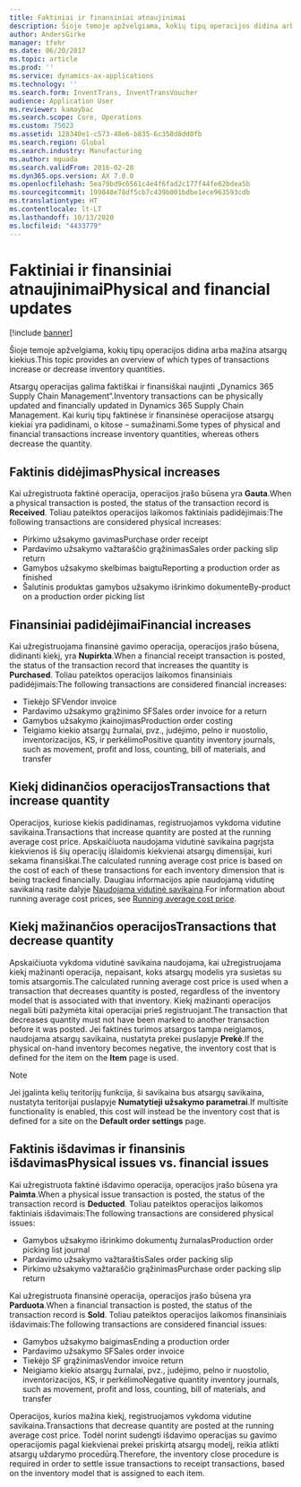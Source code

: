 ```yaml
---
title: Faktiniai ir finansiniai atnaujinimai
description: Šioje temoje apžvelgiama, kokių tipų operacijos didina arba mažina atsargų kiekius.
author: AndersGirke
manager: tfehr
ms.date: 06/20/2017
ms.topic: article
ms.prod: ''
ms.service: dynamics-ax-applications
ms.technology: ''
ms.search.form: InventTrans, InventTransVoucher
audience: Application User
ms.reviewer: kamaybac
ms.search.scope: Core, Operations
ms.custom: 75023
ms.assetid: 128340e1-c573-48e6-b835-6c350d8dd0fb
ms.search.region: Global
ms.search.industry: Manufacturing
ms.author: mguada
ms.search.validFrom: 2016-02-28
ms.dyn365.ops.version: AX 7.0.0
ms.openlocfilehash: 5ea79bd9c6561c4e4f6fad2c177f44fe62bdea5b
ms.sourcegitcommit: 199848e78df5cb7c439b001bdbe1ece963593cdb
ms.translationtype: HT
ms.contentlocale: lt-LT
ms.lasthandoff: 10/13/2020
ms.locfileid: "4433779"
---
```

# <a name="physical-and-financial-updates"></a><span data-ttu-id="f7ce3-103">Faktiniai ir finansiniai atnaujinimai</span><span class="sxs-lookup"><span data-stu-id="f7ce3-103">Physical and financial updates</span></span>

[!include [banner](../includes/banner.md)]

<span data-ttu-id="f7ce3-104">Šioje temoje apžvelgiama, kokių tipų operacijos didina arba mažina atsargų kiekius.</span><span class="sxs-lookup"><span data-stu-id="f7ce3-104">This topic provides an overview of which types of transactions increase or decrease inventory quantities.</span></span> 

<span data-ttu-id="f7ce3-105">Atsargų operacijas galima faktiškai ir finansiškai naujinti „Dynamics 365 Supply Chain Management“.</span><span class="sxs-lookup"><span data-stu-id="f7ce3-105">Inventory transactions can be physically updated and financially updated in Dynamics 365 Supply Chain Management.</span></span> <span data-ttu-id="f7ce3-106">Kai kurių tipų faktinėse ir finansinėse operacijose atsargų kiekiai yra padidinami, o kitose – sumažinami.</span><span class="sxs-lookup"><span data-stu-id="f7ce3-106">Some types of physical and financial transactions increase inventory quantities, whereas others decrease the quantity.</span></span>

## <a name="physical-increases"></a><span data-ttu-id="f7ce3-107">Faktinis didėjimas</span><span class="sxs-lookup"><span data-stu-id="f7ce3-107">Physical increases</span></span>
<span data-ttu-id="f7ce3-108">Kai užregistruota faktinė operacija, operacijos įrašo būsena yra **Gauta**.</span><span class="sxs-lookup"><span data-stu-id="f7ce3-108">When a physical transaction is posted, the status of the transaction record is **Received**.</span></span> <span data-ttu-id="f7ce3-109">Toliau pateiktos operacijos laikomos faktiniais padidėjimais:</span><span class="sxs-lookup"><span data-stu-id="f7ce3-109">The following transactions are considered physical increases:</span></span>

-   <span data-ttu-id="f7ce3-110">Pirkimo užsakymo gavimas</span><span class="sxs-lookup"><span data-stu-id="f7ce3-110">Purchase order receipt</span></span>
-   <span data-ttu-id="f7ce3-111">Pardavimo užsakymo važtaraščio grąžinimas</span><span class="sxs-lookup"><span data-stu-id="f7ce3-111">Sales order packing slip return</span></span>
-   <span data-ttu-id="f7ce3-112">Gamybos užsakymo skelbimas baigtu</span><span class="sxs-lookup"><span data-stu-id="f7ce3-112">Reporting a production order as finished</span></span>
-   <span data-ttu-id="f7ce3-113">Šalutinis produktas gamybos užsakymo išrinkimo dokumente</span><span class="sxs-lookup"><span data-stu-id="f7ce3-113">By-product on a production order picking list</span></span>

## <a name="financial-increases"></a><span data-ttu-id="f7ce3-114">Finansiniai padidėjimai</span><span class="sxs-lookup"><span data-stu-id="f7ce3-114">Financial increases</span></span>
<span data-ttu-id="f7ce3-115">Kai užregistruojama finansinė gavimo operacija, operacijos įrašo būsena, didinanti kiekį, yra **Nupirkta**.</span><span class="sxs-lookup"><span data-stu-id="f7ce3-115">When a financial receipt transaction is posted, the status of the transaction record that increases the quantity is **Purchased**.</span></span> <span data-ttu-id="f7ce3-116">Toliau pateiktos operacijos laikomos finansiniais padidėjimais:</span><span class="sxs-lookup"><span data-stu-id="f7ce3-116">The following transactions are considered financial increases:</span></span>

-   <span data-ttu-id="f7ce3-117">Tiekėjo SF</span><span class="sxs-lookup"><span data-stu-id="f7ce3-117">Vendor invoice</span></span>
-   <span data-ttu-id="f7ce3-118">Pardavimo užsakymo grąžinimo SF</span><span class="sxs-lookup"><span data-stu-id="f7ce3-118">Sales order invoice for a return</span></span>
-   <span data-ttu-id="f7ce3-119">Gamybos užsakymo įkainojimas</span><span class="sxs-lookup"><span data-stu-id="f7ce3-119">Production order costing</span></span>
-   <span data-ttu-id="f7ce3-120">Teigiamo kiekio atsargų žurnalai, pvz., judėjimo, pelno ir nuostolio, inventorizacijos, KS, ir perkėlimo</span><span class="sxs-lookup"><span data-stu-id="f7ce3-120">Positive quantity inventory journals, such as movement, profit and loss, counting, bill of materials, and transfer</span></span>

## <a name="transactions-that-increase-quantity"></a><span data-ttu-id="f7ce3-121">Kiekį didinančios operacijos</span><span class="sxs-lookup"><span data-stu-id="f7ce3-121">Transactions that increase quantity</span></span>
<span data-ttu-id="f7ce3-122">Operacijos, kuriose kiekis padidinamas, registruojamos vykdoma vidutine savikaina.</span><span class="sxs-lookup"><span data-stu-id="f7ce3-122">Transactions that increase quantity are posted at the running average cost price.</span></span> <span data-ttu-id="f7ce3-123">Apskaičiuota naudojama vidutinė savikaina pagrįsta kiekvienos iš šių operacijų išlaidomis kiekvienai atsargų dimensijai, kuri sekama finansiškai.</span><span class="sxs-lookup"><span data-stu-id="f7ce3-123">The calculated running average cost price is based on the cost of each of these transactions for each inventory dimension that is being tracked financially.</span></span> <span data-ttu-id="f7ce3-124">Daugiau informacijos apie naudojamą vidutinę savikainą rasite dalyje [Naudojama vidutinė savikaina](running-average-cost-price.md).</span><span class="sxs-lookup"><span data-stu-id="f7ce3-124">For information about running average cost prices, see [Running average cost price](running-average-cost-price.md).</span></span>

## <a name="transactions-that-decrease-quantity"></a><span data-ttu-id="f7ce3-125">Kiekį mažinančios operacijos</span><span class="sxs-lookup"><span data-stu-id="f7ce3-125">Transactions that decrease quantity</span></span>
<span data-ttu-id="f7ce3-126">Apskaičiuota vykdoma vidutinė savikaina naudojama, kai užregistruojama kiekį mažinanti operacija, nepaisant, koks atsargų modelis yra susietas su tomis atsargomis.</span><span class="sxs-lookup"><span data-stu-id="f7ce3-126">The calculated running average cost price is used  when a transaction that decreases quantity is posted, regardless of the inventory model that is associated with that inventory.</span></span> <span data-ttu-id="f7ce3-127">Kiekį mažinanti operacijos negali būti pažymėta kitai operacijai prieš registruojant.</span><span class="sxs-lookup"><span data-stu-id="f7ce3-127">The transaction that decreases quantity must not have been marked to another transaction before it was posted.</span></span> <span data-ttu-id="f7ce3-128">Jei faktinės turimos atsargos tampa neigiamos, naudojama atsargų savikaina, nustatyta prekei puslapyje **Prekė**.</span><span class="sxs-lookup"><span data-stu-id="f7ce3-128">If the physical on-hand inventory becomes negative, the inventory cost that is defined for the item on the **Item** page is used.</span></span> 

> [!NOTE]
> <span data-ttu-id="f7ce3-129">Jei įgalinta kelių teritorijų funkcija, ši savikaina bus atsargų savikaina, nustatyta teritorijai puslapyje **Numatytieji užsakymo parametrai**.</span><span class="sxs-lookup"><span data-stu-id="f7ce3-129">If multisite functionality is enabled, this cost will instead be the inventory cost that is defined for a site on the **Default order settings** page.</span></span>

## <a name="physical-issues-vs-financial-issues"></a><span data-ttu-id="f7ce3-130">Faktinis išdavimas ir finansinis išdavimas</span><span class="sxs-lookup"><span data-stu-id="f7ce3-130">Physical issues vs. financial issues</span></span>
<span data-ttu-id="f7ce3-131">Kai užregistruota faktinė išdavimo operacija, operacijos įrašo būsena yra **Paimta**.</span><span class="sxs-lookup"><span data-stu-id="f7ce3-131">When a physical issue transaction is posted, the status of the transaction record is **Deducted**.</span></span> <span data-ttu-id="f7ce3-132">Toliau pateiktos operacijos laikomos faktiniais išdavimais:</span><span class="sxs-lookup"><span data-stu-id="f7ce3-132">The following transactions are considered physical issues:</span></span>

-   <span data-ttu-id="f7ce3-133">Gamybos užsakymo išrinkimo dokumentų žurnalas</span><span class="sxs-lookup"><span data-stu-id="f7ce3-133">Production order picking list journal</span></span>
-   <span data-ttu-id="f7ce3-134">Pardavimo užsakymo važtaraštis</span><span class="sxs-lookup"><span data-stu-id="f7ce3-134">Sales order packing slip</span></span>
-   <span data-ttu-id="f7ce3-135">Pirkimo užsakymo važtaraščio grąžinimas</span><span class="sxs-lookup"><span data-stu-id="f7ce3-135">Purchase order packing slip return</span></span>

<span data-ttu-id="f7ce3-136">Kai užregistruota finansinė operacija, operacijos įrašo būsena yra **Parduota**.</span><span class="sxs-lookup"><span data-stu-id="f7ce3-136">When a financial transaction is posted, the status of the transaction record is **Sold**.</span></span> <span data-ttu-id="f7ce3-137">Toliau pateiktos operacijos laikomos finansiniais išdavimais:</span><span class="sxs-lookup"><span data-stu-id="f7ce3-137">The following transactions are considered financial issues:</span></span>

-   <span data-ttu-id="f7ce3-138">Gamybos užsakymo baigimas</span><span class="sxs-lookup"><span data-stu-id="f7ce3-138">Ending a production order</span></span>
-   <span data-ttu-id="f7ce3-139">Pardavimo užsakymo SF</span><span class="sxs-lookup"><span data-stu-id="f7ce3-139">Sales order invoice</span></span>
-   <span data-ttu-id="f7ce3-140">Tiekėjo SF grąžinimas</span><span class="sxs-lookup"><span data-stu-id="f7ce3-140">Vendor invoice return</span></span>
-   <span data-ttu-id="f7ce3-141">Neigiamo kiekio atsargų žurnalai, pvz., judėjimo, pelno ir nuostolio, inventorizacijos, KS, ir perkėlimo</span><span class="sxs-lookup"><span data-stu-id="f7ce3-141">Negative quantity inventory journals, such as movement, profit and loss, counting, bill of materials, and transfer</span></span>

<span data-ttu-id="f7ce3-142">Operacijos, kurios mažina kiekį, registruojamos vykdoma vidutine savikaina.</span><span class="sxs-lookup"><span data-stu-id="f7ce3-142">Transactions that decrease quantity are posted at the running average cost price.</span></span> <span data-ttu-id="f7ce3-143">Todėl norint sudengti išdavimo operacijas su gavimo operacijomis pagal kiekvienai prekei priskirtą atsargų modelį, reikia atlikti atsargų uždarymo procedūrą.</span><span class="sxs-lookup"><span data-stu-id="f7ce3-143">Therefore, the inventory close procedure is required in order to settle issue transactions to receipt transactions, based on the inventory model that is assigned to each item.</span></span>
